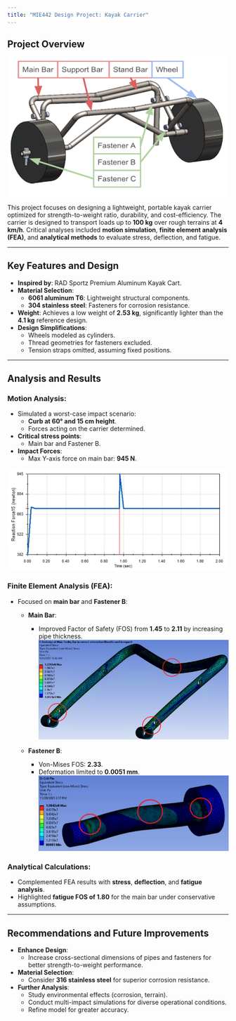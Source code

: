 ```yaml
---
title: "MIE442 Design Project: Kayak Carrier"
---
```


## Project Overview
![Printer](/images/projects/kayak-carrier/assembly.png)

This project focuses on designing a lightweight, portable kayak carrier optimized for strength-to-weight ratio, durability, and cost-efficiency. The carrier is designed to transport loads up to **100 kg** over rough terrains at **4 km/h**. Critical analyses included **motion simulation**, **finite element analysis (FEA)**, and **analytical methods** to evaluate stress, deflection, and fatigue.

---

## Key Features and Design

- **Inspired by**: RAD Sportz Premium Aluminum Kayak Cart.
- **Material Selection**:
  - **6061 aluminum T6**: Lightweight structural components.
  - **304 stainless steel**: Fasteners for corrosion resistance.
- **Weight**: Achieves a low weight of **2.53 kg**, significantly lighter than the **4.1 kg** reference design.
- **Design Simplifications**:
  - Wheels modeled as cylinders.
  - Thread geometries for fasteners excluded.
  - Tension straps omitted, assuming fixed positions.

---

## Analysis and Results

### Motion Analysis:
- Simulated a worst-case impact scenario:
  - **Curb at 60° and 15 cm height**.
  - Forces acting on the carrier determined.
- **Critical stress points**:
  - Main bar and Fastener B.
- **Impact Forces**:
  - Max Y-axis force on main bar: **945 N**.

![Printer](/images/projects/kayak-carrier/reaction-force.png)

### Finite Element Analysis (FEA):
- Focused on **main bar** and **Fastener B**:
  - **Main Bar**:
    - Improved Factor of Safety (FOS) from **1.45** to **2.11** by increasing pipe thickness.
![Printer](/images/projects/kayak-carrier/main-bar-analysis.png)

  - **Fastener B**:
    - Von-Mises FOS: **2.33**.
    - Deformation limited to **0.0051 mm**.
![Printer](/images/projects/kayak-carrier/pin-analysis.png)

### Analytical Calculations:
- Complemented FEA results with **stress**, **deflection**, and **fatigue analysis**.
- Highlighted **fatigue FOS of 1.80** for the main bar under conservative assumptions.

---

## Recommendations and Future Improvements

- **Enhance Design**:
  - Increase cross-sectional dimensions of pipes and fasteners for better strength-to-weight performance.
- **Material Selection**:
  - Consider **316 stainless steel** for superior corrosion resistance.
- **Further Analysis**:
  - Study environmental effects (corrosion, terrain).
  - Conduct multi-impact simulations for diverse operational conditions.
  - Refine model for greater accuracy.
